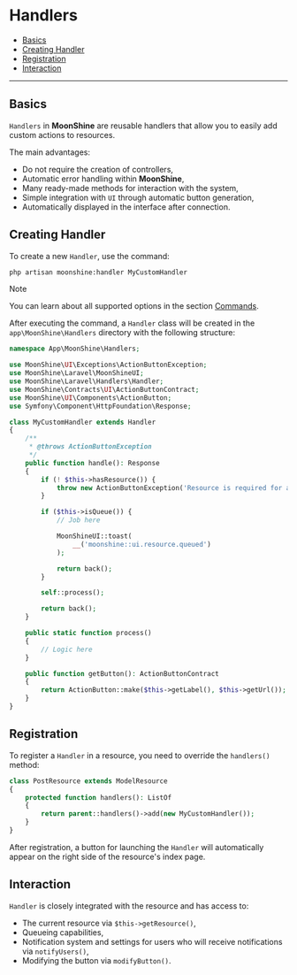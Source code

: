 # Handlers

- [Basics](#basics)
- [Creating Handler](#create)
- [Registration](#registration)
- [Interaction](#interaction)

---

<a name="basics"></a>
## Basics

`Handlers` in **MoonShine** are reusable handlers that allow you to easily add custom actions to resources.

The main advantages:
- Do not require the creation of controllers,
- Automatic error handling within **MoonShine**,
- Many ready-made methods for interaction with the system,
- Simple integration with `UI` through automatic button generation,
- Automatically displayed in the interface after connection.

<a name="create"></a>
## Creating Handler

To create a new `Handler`, use the command:

```bash
php artisan moonshine:handler MyCustomHandler
```

> [!NOTE]
> You can learn about all supported options in the section [Commands](/docs/{{version}}/advanced/commands#handler).

After executing the command, a `Handler` class will be created in the `app\MoonShine\Handlers` directory with the following structure:

```php
namespace App\MoonShine\Handlers;

use MoonShine\UI\Exceptions\ActionButtonException;
use MoonShine\Laravel\MoonShineUI;
use MoonShine\Laravel\Handlers\Handler;
use MoonShine\Contracts\UI\ActionButtonContract;
use MoonShine\UI\Components\ActionButton;
use Symfony\Component\HttpFoundation\Response;

class MyCustomHandler extends Handler
{
    /**
     * @throws ActionButtonException
     */
    public function handle(): Response
    {
        if (! $this->hasResource()) {
            throw new ActionButtonException('Resource is required for action');
        }

        if ($this->isQueue()) {
            // Job here

            MoonShineUI::toast(
                __('moonshine::ui.resource.queued')
            );

            return back();
        }

        self::process();

        return back();
    }

    public static function process()
    {
        // Logic here
    }

    public function getButton(): ActionButtonContract
    {
        return ActionButton::make($this->getLabel(), $this->getUrl());
    }
}
```

<a name="registration"></a>
## Registration

To register a `Handler` in a resource, you need to override the `handlers()` method:

```php
class PostResource extends ModelResource
{
    protected function handlers(): ListOf
    {
        return parent::handlers()->add(new MyCustomHandler());
    }
}
```

After registration, a button for launching the `Handler` will automatically appear on the right side of the resource's index page.

<a name="interaction"></a>
## Interaction

`Handler` is closely integrated with the resource and has access to:

- The current resource via `$this->getResource()`,
- Queueing capabilities,
- Notification system and settings for users who will receive notifications via `notifyUsers()`,
- Modifying the button via `modifyButton()`.
